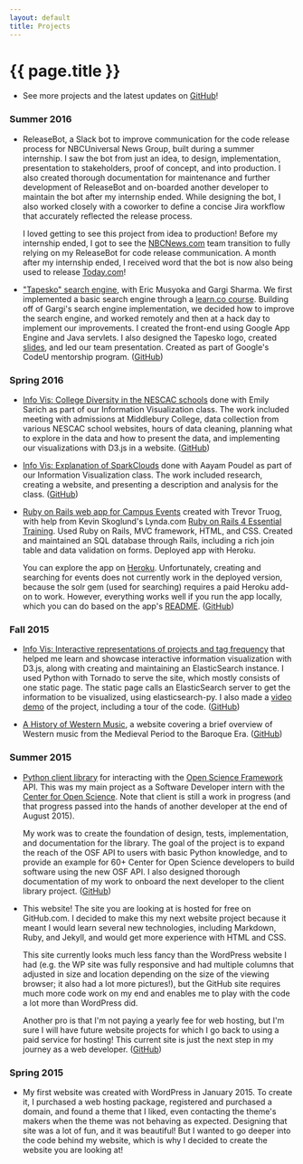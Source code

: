 ```yaml
---
layout: default
title: Projects
---
```

# {{ page.title }}

* See more projects and the latest updates on [GitHub](https://github.com/jamiehand)!

### Summer 2016

* ReleaseBot, a Slack bot to improve communication for the code
  release process for NBCUniversal News Group, built during a summer internship.
  I saw the bot from just an idea, to design, implementation, presentation to
  stakeholders, proof of concept, and into production. I also
  created thorough documentation for maintenance and further development of
  ReleaseBot and on-boarded another developer to maintain the bot after my
  internship ended. While designing the bot, I also worked closely with a
  coworker to define a concise Jira workflow that accurately reflected
  the release process.

  I loved getting to see this project from idea to production!
  Before my internship ended, I got to see the
  [NBCNews.com](http://www.nbcnews.com/) team transition to
  fully relying on my ReleaseBot
  for code release communication. A month after my internship ended, I received
  word that the bot is now also being used to release
  [Today.com](http://www.today.com/)!

* ["Tapesko" search engine](https://github.com/mutuarization/codeu-tapesko-new),
  with Eric Musyoka and Gargi Sharma. We
  first implemented a basic search engine through a
  [learn.co course](https://learn.co/tracks/java-cs/). Building off of Gargi's
  search engine implementation, we decided how to
  improve the search engine, and worked remotely and then at a hack day to
  implement our improvements. I created the front-end using Google App Engine
  and Java servlets. I also designed the Tapesko logo, created
  [slides](./tapesko/slides.pdf), and led our team presentation.
  Created as part of Google's CodeU mentorship program.
  ([GitHub](https://github.com/mutuarization/codeu-tapesko-new))

### Spring 2016


* [Info Vis: College Diversity in the NESCAC schools](./infovis-collegediversity/)
  done with Emily Sarich as part of our Information Visualization class. The work
  included meeting with admissions at Middlebury College, data collection from
  various NESCAC school websites, hours of data cleaning, planning what to explore
  in the data and how to present the data, and implementing our visualizations
  with D3.js in a website.
  ([GitHub](https://github.com/jamiehand/infovis-collegediversity))

* [Info Vis: Explanation of SparkClouds](./infovis-sparkclouds/)
  done with Aayam Poudel as part of our Information Visualization class. The work
  included research, creating a website, and presenting a description and
  analysis for the class.
  ([GitHub](https://github.com/jamiehand/infovis-sparkclouds))

* [Ruby on Rails web app for Campus Events](https://peaceful-harbor-11027.herokuapp.com/)
  created with Trevor Truog, with help from Kevin Skoglund's Lynda.com
  [Ruby on Rails 4 Essential Training](https://www.lynda.com/Ruby-Rails-tutorials/Ruby-Rails-4-Essential-Training/139989-2.html).
  Used Ruby on Rails, MVC framework, HTML, and CSS. Created and maintained
  an SQL database through Rails, including a rich join table and data
  validation on forms. Deployed app with Heroku.

  You can explore the app on [Heroku](https://peaceful-harbor-11027.herokuapp.com/).
  Unfortunately,
  creating and searching for events does not currently work in the deployed
  version, because the solr gem (used for searching)
  requires a paid Heroku add-on to work. However, everything works
  well if you run the app locally, which you can do based on the app's
  [README](https://github.com/truogtr/CampusEvents/blob/master/README.rdoc). ([GitHub](https://github.com/truogtr/CampusEvents))

### Fall 2015

* [Info Vis: Interactive representations of projects and tag frequency](https://github.com/jamiehand/learning-tornado)
  that helped me learn and showcase interactive information visualization with D3.js,
  along with creating and maintaining an ElasticSearch instance. I used Python
  with Tornado to serve the site, which mostly consists of one static page. The
  static page calls an ElasticSearch server to get the information to
  be visualized, using elasticsearch-py. I also made a
  [video demo](https://youtu.be/JJ6BN8t3a1Y)
  of the project, including a tour of the code.
  ([GitHub](https://github.com/jamiehand/learning-tornado))

* [A History of Western Music](./history-of-western-music), a
  website covering a brief overview of Western music from the Medieval Period
  to the Baroque Era.
  ([GitHub](https://github.com/jamiehand/jamiehand.github.io/tree/master/projects/history-of-western-music))

### Summer 2015

* [Python client library](https://github.com/jamiehand/osf_api_v2_client)
  for interacting with the [Open Science Framework](https://osf.io) API.
  This was my main project as a Software Developer intern
  with the [Center for Open Science](http://centerforopenscience.org).
  Note that client is still a work in progress (and that progress
  passed into the hands of another developer at the end of
  August 2015).

  My work was to create the foundation of design, tests,
  implementation, and documentation for the library. The goal of the project
  is to expand the reach of the OSF API to users with basic Python knowledge,
  and to provide an example for 60+ Center for Open Science developers to build
  software using the new OSF API. I also designed thorough documentation of my
  work to onboard the next developer to the client library project.
  ([GitHub](https://github.com/jamiehand/osf_api_v2_client))

* This website! The site you are looking at is hosted for free on GitHub.com. I
  decided to make this my next website project because it meant
  I would learn several new technologies, including Markdown, Ruby, and Jekyll,
  and would get more experience with HTML and CSS.

  This site currently looks much less fancy than the WordPress website I had (e.g.
  the WP site was fully responsive and had multiple columns that adjusted in size
  and location depending on the size of the viewing browser; it also had a lot
  more pictures!), but the GitHub site
  requires much more code work on my end and enables me to play with the code
  a lot more than WordPress did.  

  Another pro is that I'm not paying a yearly fee for web hosting, but I'm sure
  I will have future website projects for which I go back to using a paid service
  for hosting! This current site is just the next step in my journey as a
  web developer. ([GitHub](https://github.com/jamiehand/jamiehand.github.io))


### Spring 2015

  * My first website was created with WordPress in January 2015. To create it, I
    purchased a web hosting package, registered and purchased a domain, and found a
    theme that I liked, even contacting the theme's makers when the theme
    was not behaving as expected. Designing that site was a lot of fun, and it was
    beautiful! But I wanted to go deeper into the code behind my website, which is
    why I decided to create the website you are looking at!
